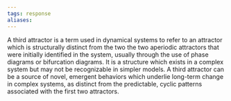 ```yaml
---
tags: response
aliases:
---
```


A third attractor is a term used in dynamical systems to refer to an attractor which is structurally distinct from the two the two aperiodic attractors that were initially identified in the system, usually through the use of phase diagrams or bifurcation diagrams. It is a structure which exists in a complex system but may not be recognizable in simpler models. A third attractor can be a source of novel, emergent behaviors which underlie long-term change in complex systems, as distinct from the predictable, cyclic patterns associated with the first two attractors.